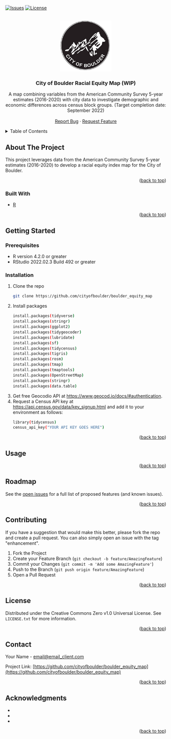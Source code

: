 <div id="top"></div>
<!--
*** From https://github.com/othneildrew/Best-README-Template
*** Thanks for checking out the Best-README-Template. If you have a suggestion
*** that would make this better, please fork the repo and create a pull request
*** or simply open an issue with the tag "enhancement".
*** Don't forget to give the project a star!
*** Thanks again! Now go create something AMAZING! :D
-->



<!-- PROJECT SHIELDS -->
<!--
*** I'm using markdown "reference style" links for readability.
*** Reference links are enclosed in brackets [ ] instead of parentheses ( ).
*** See the bottom of this document for the declaration of the reference variables
*** for contributors-url, forks-url, etc. This is an optional, concise syntax you may use.
*** https://www.markdownguide.org/basic-syntax/#reference-style-links
-->
<!-- [![Contributors][contributors-shield]][contributors-url] -->
<!-- [![Forks][forks-shield]][forks-url] -->
<!-- [![Stargazers][stars-shield]][stars-url] -->
[![Issues][issues-shield]][issues-url]
[![License][license-shield]][license-url]



<!-- PROJECT LOGO -->
<br />
<div align="center">
  <a href="https://github.com/github_username/repo_name">
    <img src="images/boulder-logo.png" alt="Logo" width="160" height="160">
  </a>

<h3 align="center">City of Boulder Racial Equity Map (WIP)</h3>

  <p align="center">
    A map combining variables from the American Community Survey 5-year estimates (2016-2020) with city data to investigate demographic and economic differences across census block groups. (Target completion date: September 2022)
    <br />
    <!-- <a href="https://github.com/github_username/repo_name"><strong>Explore the docs »</strong></a>
    <br /> -->
    <br />
    <!-- <a href="https://github.com/github_username/repo_name">View Demo</a> -->
    <!-- · -->
    <a href="https://github.com/github_username/repo_name/issues">Report Bug</a>
    ·
    <a href="https://github.com/github_username/repo_name/issues">Request Feature</a>
  </p>
</div>



<!-- TABLE OF CONTENTS -->
<details>
  <summary>Table of Contents</summary>
  <ol>
    <li>
      <a href="#about-the-project">About The Project</a>
      <ul>
        <li><a href="#built-with">Built With</a></li>
      </ul>
    </li>
    <li>
      <a href="#getting-started">Getting Started</a>
      <ul>
        <li><a href="#prerequisites">Prerequisites</a></li>
        <li><a href="#installation">Installation</a></li>
      </ul>
    </li>
    <li><a href="#usage">Usage</a></li>
    <li><a href="#roadmap">Roadmap</a></li>
    <li><a href="#contributing">Contributing</a></li>
    <li><a href="#license">License</a></li>
    <li><a href="#contact">Contact</a></li>
    <li><a href="#acknowledgments">Acknowledgments</a></li>
  </ol>
</details>



<!-- ABOUT THE PROJECT -->
## About The Project

This project leverages data from the American Community Survey 5-year estimates (2016-2020) to develop a racial equity index map for the City of Boulder.

<p align="right">(<a href="#top">back to top</a>)</p>



### Built With

* [R](https://www.r-project.org/)

<p align="right">(<a href="#top">back to top</a>)</p>



<!-- GETTING STARTED -->
## Getting Started

### Prerequisites

<!-- This is an example of how to list things you need to use the software and how to install them. -->
* R version 4.2.0 or greater
* RStudio 2022.02.3 Build 492 or greater


### Installation

1. Clone the repo
   ```sh
   git clone https://github.com/cityofboulder/boulder_equity_map
   ```
2. Install packages
   ```sh
   install.packages(tidyverse)
   install.packages(stringr)
   install.packages(ggplot2)
   install.packages(tidygeocoder)
   install.packages(lubridate)
   install.packages(sf)
   install.packages(tidycensus)
   install.packages(tigris)
   install.packages(rosm)
   install.packages(tmap)
   install.packages(tmaptools)
   install.packages(OpenStreetMap)
   install.packages(stringr)
   install.packages(data.table)
   ```
3. Get free Geocodio API at https://www.geocod.io/docs/#authentication.
4. Request a Census API key at https://api.census.gov/data/key_signup.html and add it to your environment as follows:
   ```sh
   library(tidycensus)
   census_api_key("YOUR API KEY GOES HERE")
   ```

<p align="right">(<a href="#top">back to top</a>)</p>



<!-- USAGE EXAMPLES -->
## Usage
<!-- 
Use this space to show useful examples of how a project can be used. Additional screenshots, code examples and demos work well in this space. You may also link to more resources. -->

<!-- _For more examples, please refer to the [Documentation](https://example.com)_ -->

<p align="right">(<a href="#top">back to top</a>)</p>



<!-- ROADMAP -->
## Roadmap

<!-- - [ ] Feature 1
- [ ] Feature 2
- [ ] Feature 3
    - [ ] Nested Feature -->

See the [open issues](https://github.com/cityofboulder/boulder_equity_map/issues) for a full list of proposed features (and known issues).

<p align="right">(<a href="#top">back to top</a>)</p>



<!-- CONTRIBUTING -->
## Contributing

<!-- Contributions are what make the open source community such an amazing place to learn, inspire, and create. Any contributions you make are **greatly appreciated**.
 -->
If you have a suggestion that would make this better, please fork the repo and create a pull request. You can also simply open an issue with the tag "enhancement".
<!-- Don't forget to give the project a star! Thanks again! -->

1. Fork the Project
2. Create your Feature Branch (`git checkout -b feature/AmazingFeature`)
3. Commit your Changes (`git commit -m 'Add some AmazingFeature'`)
4. Push to the Branch (`git push origin feature/AmazingFeature`)
5. Open a Pull Request

<p align="right">(<a href="#top">back to top</a>)</p>



<!-- LICENSE -->
## License

Distributed under the Creative Commons Zero v1.0 Universal License. See `LICENSE.txt` for more information.

<p align="right">(<a href="#top">back to top</a>)</p>



<!-- CONTACT -->
## Contact

Your Name  - email@email_client.com

Project Link: [https://github.com/cityofboulder/boulder_equity_map](https://github.com/cityofboulder/boulder_equity_map)

<p align="right">(<a href="#top">back to top</a>)</p>



<!-- ACKNOWLEDGMENTS -->
## Acknowledgments

* []()
* []()
* []()

<p align="right">(<a href="#top">back to top</a>)</p>



<!-- MARKDOWN LINKS & IMAGES -->
<!-- https://www.markdownguide.org/basic-syntax/#reference-style-links -->
<!-- [contributors-shield]: https://img.shields.io/github/contributors/github_username/repo_name.svg?style=for-the-badge
[contributors-url]: https://github.com/github_username/repo_name/graphs/contributors
[forks-shield]: https://img.shields.io/github/forks/github_username/repo_name.svg?style=for-the-badge
[forks-url]: https://github.com/github_username/repo_name/network/members
[stars-shield]: https://img.shields.io/github/stars/github_username/repo_name.svg?style=for-the-badge -->
<!-- [stars-url]: https://github.com/github_username/repo_name/stargazers -->
[issues-shield]: https://img.shields.io/github/issues/cityofboulder/boulder_equity_map.svg?style=for-the-badge
[issues-url]: https://github.com/cityofboulder/boulder_equity_map/issues
[license-shield]: https://img.shields.io/badge/License-CC0_1.0-lightgrey.svg?style=for-the-badge
[license-url]: https://github.com/github_username/repo_name/blob/master/LICENSE.txt